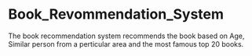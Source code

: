 # Book_Revommendation_System
The book recommendation system recommends the book based on Age, Similar person from a perticular area and the most famous top 20 books.

